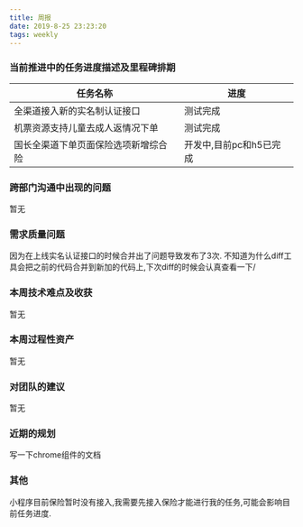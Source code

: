 ```yaml
---
title: 周报
date: 2019-8-25 23:23:20
tags: weekly
---
```


### 当前推进中的任务进度描述及里程碑排期

任务名称 | 进度
--- | ---
全渠道接入新的实名制认证接口 | 测试完成
机票资源支持儿童去成人返情况下单 | 测试完成
国长全渠道下单页面保险选项新增综合险 | 开发中,目前pc和h5已完成

### 跨部门沟通中出现的问题

暂无

### 需求质量问题

因为在上线实名认证接口的时候合并出了问题导致发布了3次.
不知道为什么diff工具会把之前的代码合并到新加的代码上,下次diff的时候会认真查看一下/

### 本周技术难点及收获

暂无

### 本周过程性资产

暂无

### 对团队的建议

暂无

### 近期的规划

写一下chrome组件的文档

### 其他

小程序目前保险暂时没有接入,我需要先接入保险才能进行我的任务,可能会影响目前任务进度.
